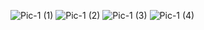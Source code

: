 ![Pic-1 (1)](https://user-images.githubusercontent.com/61196172/211222805-b1b1e8e2-633a-4855-8900-ffda2b1af8b7.jpeg)
![Pic-1 (2)](https://user-images.githubusercontent.com/61196172/211222812-ad7ec25f-2431-48c3-8b00-83eb4ea84691.jpeg)
![Pic-1 (3)](https://user-images.githubusercontent.com/61196172/211222813-104f387e-19f3-4032-92bf-5225b0a5b783.jpeg)
![Pic-1 (4)](https://user-images.githubusercontent.com/61196172/211222822-4d8c70bd-b480-4739-b3f5-437f1d007b1f.jpeg)
